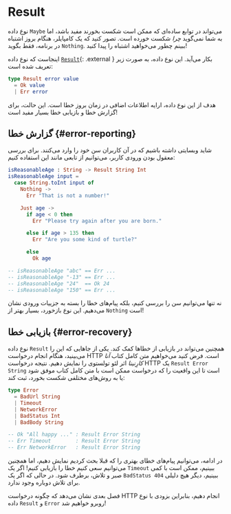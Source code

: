 # Result

نوع داده `Maybe` می‌تواند در توابع ساده‌ای که ممکن است شکست بخورند مفید باشد، اما به شما نمی‌گوید _چرا_ شکست خورده است. تصور کنید که یک کامپایلر، هنگام بروز اشتباه در برنامه، فقط بگوید `Nothing`. ببینم چطور می‌خواهید اشتباه را پیدا کنید!

اینجاست که نوع داده [`Result`][result]{: .external } بکار می‌آید. این نوع داده، به صورت زیر تعریف شده است:

```elm
type Result error value
  = Ok value
  | Err error
```

هدف از این نوع داده، ارایه اطلاعات اضافی در زمان بروز خطا است. این حالت، برای گزارش خطا و بازیابی خطا بسیار مفید است!

## گزارش خطا {#error-reporting}

شاید وبسایتی داشته باشیم که در آن کاربران سن خود را وارد می‌کنند. برای بررسی معقول بودن ورودی کاربر، می‌توانیم از تابعی مانند این استفاده کنیم:

```elm
isReasonableAge : String -> Result String Int
isReasonableAge input =
  case String.toInt input of
    Nothing ->
      Err "That is not a number!"

    Just age ->
      if age < 0 then
        Err "Please try again after you are born."

      else if age > 135 then
        Err "Are you some kind of turtle?"

      else
        Ok age

-- isReasonableAge "abc" == Err ...
-- isReasonableAge "-13" == Err ...
-- isReasonableAge "24"  == Ok 24
-- isReasonableAge "150" == Err ...
```

نه تنها می‌توانیم سن را بررسی کنیم، بلکه پیام‌های خطا را بسته به جزییات ورودی نشان می‌دهیم. این نوع بازخورد، بسیار بهتر از `Nothing` است!

## بازیابی خطا {#error-recovery}

نوع داده `Result` همچنین می‌تواند در بازیابی از خطاها کمک کند. یکی از جاهایی که این را می‌بینید، هنگام انجام درخواست HTTP است. فرض کنید می‌خواهیم متن کامل کتاب _آنا کارِنینا_ اثر لئو تولستوی را نمایش دهیم. نتیجه درخواست HTTP یک `Result Error String` است تا این واقعیت را که درخواست ممکن است با متن کامل کتاب موفق شود یا به روش‌های مختلفی شکست بخورد، ثبت کند:

```elm
type Error
  = BadUrl String
  | Timeout
  | NetworkError
  | BadStatus Int
  | BadBody String

-- Ok "All happy ..." : Result Error String
-- Err Timeout        : Result Error String
-- Err NetworkError   : Result Error String
```

در ادامه، می‌توانیم پیام‌های خطای بهتری را که قبلا بحث کردیم نمایش دهیم، اما همچنین می‌توانیم سعی کنیم خطا را بازیابی کنیم! اگر یک `Timeout` ببینیم، ممکن است با کمی صبر و تلاش، برطرف شود. در حالی که اگر یک `BadStatus 404` ببینیم، دیگر هیچ دلیلی برای تلاش دوباره وجود ندارد.

فصل بعدی نشان می‌دهد که چگونه درخواست HTTP انجام دهیم، بنابراین بزودی با نوع داده `Result` و `Error` روبرو خواهیم شد!

[result]: https://package.elm-lang.org/packages/elm-lang/core/latest/Result#Result